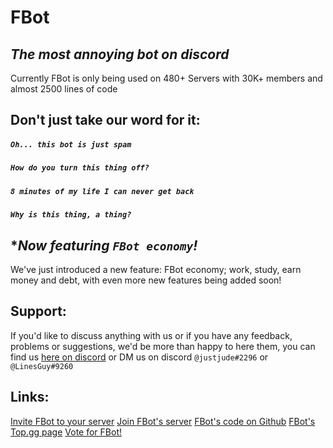 # **FBot**

## *The most annoying bot on discord*
Currently FBot is only being used on 480+ Servers with 30K+ members and almost 2500 lines of code

## **Don't just take our word for it:**
##### *`Oh... this bot is just spam`*
##### *`How do you turn this thing off?`*
##### *`8 minutes of my life I can never get back`*
##### *`Why is this thing, a thing?`*

## **Now featuring `FBot economy`!*
We've just introduced a new feature: FBot economy; work, study, earn money and debt, with even more new features being added soon!

## **Support:**
If you'd like to discuss anything with us or if you have any feedback, problems or suggestions, we'd be more than happy to here them, you can find us [here on discord](https://discord.gg/BDpXRq9) or DM us on discord `@justjude#2296` or `@LinesGuy#9260`

## **Links:**
[Invite FBot to your server](https://discord.com/oauth2/authorize?client_id=711934102906994699&permissions=8&scope=bot)
[Join FBot's server](https://discord.gg/BDpXRq9)
[FBot's code on Github](https://github.com/judev1/FBot)
[FBot's Top.gg page](https://top.gg/bot/711934102906994699)
[Vote for FBot!](https://top.gg/bot/711934102906994699/vote)
